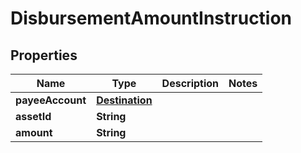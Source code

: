 

# DisbursementAmountInstruction


## Properties

| Name | Type | Description | Notes |
|------------ | ------------- | ------------- | -------------|
|**payeeAccount** | [**Destination**](Destination.md) |  |  |
|**assetId** | **String** |  |  |
|**amount** | **String** |  |  |



